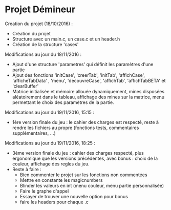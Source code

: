 # Projet Démineur

Creation du projet (18/10/2016) : 
  - Création du projet
  - Structure avec un main.c, un case.c et un header.h
  - Création de la structure 'cases'


Modifications au jour du 18/11/2016 :
  - Ajout d'une structure 'parametres' qui définit les paramètres d'une partie
  - Ajout des fonctions 'initCase', 'creerTab', 'initTab', 'affichCase', 'afficheTabData' , 'menu', 'decouvreCase', 'affichTab',
    'affichTabBETA' et 'clearBuffer'
  - Matrice initialisée et mémoire allouée dynamiquement, mines disposées aléatoirement dans le tableau, affichage des mines sur la matrice, menu permettant le choix des paramètres de la partie.
      
    
Modifications au jour du 19/11/2016, 15:15 :
  - 1ère version finale du jeu : le cahier des charges est respecté, reste à rendre les fichiers au propre (fonctions tests,
    commentaires supplémentaires, ...)

Modifications au jour du 19/11/2016, 18:25 :
  - 3ème version finale du jeu : cahier des charges respecté, plus ergonomique que les versions précédentes, avec bonus : choix de la
    couleur, affichage des regles du jeu.
  - Reste à faire : 
      - Bien commenter le projet sur les fonctions non commentées
      - Mettre en constante les magicnumbers
      - Blinder les valeurs en int (menu couleur, menu partie personnalisée)
      - Faire le graphe d'appel
      - Essayer de trouver une nouvelle option pour bonus
      - faire les headers pour chaque .c
